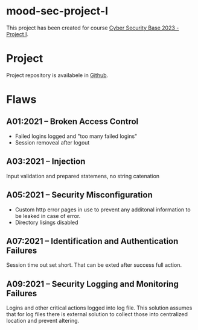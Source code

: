 # mood-sec-project-I

This project has been created for course [Cyber Security Base 2023 - Project I](https://cybersecuritybase.mooc.fi/module-3.1). 

# Project

Project repository is availabele in [Github](https://github.com/marko-cs/mood-sec-project-I). 

# Flaws
## A01:2021 – Broken Access Control

- Failed logins logged and "too many failed logins"
- Session removeal after logout

## A03:2021 – Injection

Input validation and prepared statemens, no string catenation 

## A05:2021 – Security Misconfiguration

- Custom http error pages in use to prevent any additonal information to be leaked in case of error. 
- Directory lisings disabled

## A07:2021 – Identification and Authentication Failures

Session time out set short. That can be exted after success full action.

## A09:2021 – Security Logging and Monitoring Failures

Logins and other critical actions logged into log file. This solution assumes that for log files there is external solution to collect those into centralized location and prevent altering. 